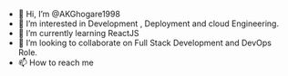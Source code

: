 - 👋 Hi, I’m @AKGhogare1998
- 👀 I’m interested in Development , Deployment and  cloud Engineering.
- 🌱 I’m currently learning ReactJS
- 💞️ I’m looking to collaborate on Full Stack Development and DevOps Role.
- 📫 How to reach me 

<!---
AKGhogare1998/AKGhogare1998 is a ✨ special ✨ repository because its `README.md` (this file) appears on your GitHub profile.
You can click the Preview link to take a look at your changes.
--->
